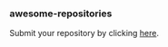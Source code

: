 ### awesome-repositories
Submit your repository by clicking [here](https://github.com/awesome-repositories-gpt/awesome-repositories-gpt/discussions/new?category=submit-a-repo).
